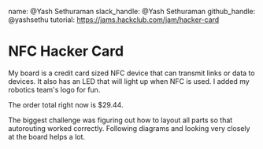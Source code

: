 name: @Yash Sethuraman
slack_handle: @Yash Sethuraman
github_handle: @yashsethu
tutorial: https://jams.hackclub.com/jam/hacker-card

# NFC Hacker Card

<!-- Describe your board in 2-3 sentences. What are you making? What will it do? -->
My board is a credit card sized NFC device that can transmit links or data to devices. It also has an LED that will light up when NFC is used. I added my robotics team's logo for fun.

<!-- How much is it going to cost? -->
The order total right now is $29.44.

<!-- Tell us a little bit about your design process. What were some challenges? What helped? ***Totally optional*** -->
The biggest challenge was figuring out how to layout all parts so that autorouting worked correctly. Following diagrams and looking very closely at the board helps a lot.
